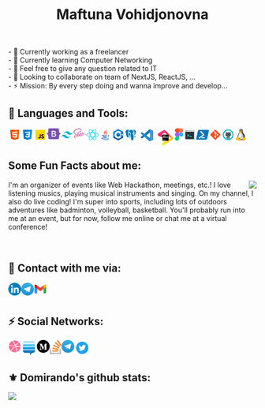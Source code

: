 <h1 align="center">Maftuna Vohidjonovna</h1>
<p align="center">
  <img src="https://user-images.githubusercontent.com/72442735/159153731-8e3af4b4-230e-4922-811b-65bb165230dc.png" alt="">
</p>

<div>
    - 🔭 Currently working as a freelancer <br>
    - 🌱 Currently learning Computer Networking <br>
    - 💬 Feel free to give any question related to IT <br>
    - 👯 Looking to collaborate on team of NextJS, ReactJS, ... <br>
    - ⚡️ Mission: By every step doing and wanna improve and develop... 
</div>

## 🔨 Languages and Tools:

<img align="left" alt="HTML" width="26px" src="./img/html.svg" />
<img align="left" alt="CSS" width="26px" src="./img/css.svg" />
<img align="left" alt="JavaScript" width="26px" src="./img/javascript.svg" />
<img align="left" alt="Bootstrap" width="28px" src="./img/bootstrap.svg" />
<img align="left" alt="TailwindCSS" width="26px" src="./img/tailwind.png" />
<img align="left" alt="Sass" width="26px" src="./img/sass.svg" />
<img align="left" alt="ReactJS" width="26px" src="./img/react.svg" />
<img align="left" alt="Java" width="26px" src="./img/java.svg" />
<img align="left" alt="C++" width="26px" src="./img/c++.svg" />
<img align="left" alt="PostgreSQL" width="26px" src="./img/postgres.svg" />
<img align="left" alt="Visual Studio Code" width="38px" src="./img/visual-studio-code.png" />
<img align="left" alt="JetBrains" width="38px" src="./img/jb_beam.png" />
<img align="left" alt="Figma" width="17px" src="./img/figma_vector.png" />
<img align="left" alt="Terminal Console" width="26px" src="./img/console.svg" />
<img align="left" alt="Powershell" width="26px" src="./img/powershell.svg" />
<img align="left" alt="Git" width="26px" src="./img/git.svg" />
<img align="left" alt="GitHub" width="26px" src="./img/github.svg" />
<img align="left" alt="Linux" width="26px" src="./img/linux.png" />
<br />
<br />
<div>
  

## Some Fun Facts about me:
<img align="right" src="https://user-images.githubusercontent.com/72442735/159153936-a7d15a20-0d38-42fe-aa12-6fa6ca4b2fbc.gif"/></a>
I'm an organizer of events like Web Hackathon, meetings, etc.! I love listening musics, playing musical instruments and singing. On my channel, I also do live coding! I'm super into sports, including lots of outdoors adventures like badminton, volleyball, basketball. You'll probably run into me at an event, but for now, follow me online or chat me at a virtual conference!
<br/><br/><br/>
## 💬 Contact with me via:

[<img align="left" alt="Linkedin" width="26px" src="./img/LinkedIn_icon_circle.svg.png" />](https://www.linkedin.com/in/maftuna-vohidjonovna) 
[<img align="left" alt="Telegram" width="26px" src="./img/Telegram.png" />](https://t.me/domirando) 
[<img align="left" alt="Gmail" width="26px" src="./img/g_mail.png" />](maisiedev@gmail.com)<br><br>

## ⚡️ Social Networks:
[<img align="left" alt="Dribble" width="26px" src="./img/dribbble.png" />](https://dribbble.com/Maftuna_Vohidjonovna)
[<img align="left" alt="Stack Exchange" width="32px" src="./img/stack-exchange-removebg-preview.png" />](https://stackexchange.com/users/20415591/maftuna)
[<img align="left" alt="Medium" width="26px" src="./img/Medium.png" />](https://medium.com/@MaisieDev)
[<img align="left" alt="Stack Overflow" width="24" src="./img/stack-overflow.svg" />](https://stackoverflow.com/users/14977873/maftuna)
[<img align="left" alt="Telegram" width="26x" src="./img/Telegram.png" />](https://t.me/MaftunaVohidjonovna) 
[<img align="left" alt="Twitter" width="32" src="./img/twitter-removebg-preview.png" />](https://twitter.com/vohidjonovna)<br><br>


## ⚜ Domirando's github stats:

![](https://github-readme-stats.vercel.app/api?username=domirando&show_icons=true&theme=tokyonight&count_private=true)





